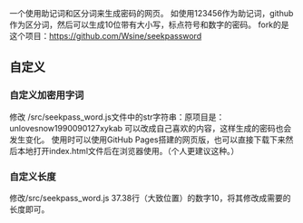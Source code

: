 一个使用助记词和区分词来生成密码的网页。
如使用123456作为助记词，github作为区分词，然后可以生成10位带有大小写，标点符号和数字的密码。
fork的是这个项目：https://github.com/Wsine/seekpassword
## 自定义
### 自定义加密用字词
修改
/src/seekpass_word.js文件中的str字符串：原项目是：unlovesnow1990090127xykab
可以改成自己喜欢的内容，这样生成的密码也会发生变化。
使用时可以使用GitHub Pages搭建的网页版，也可以直接下载下来然后本地打开index.html文件后在浏览器使用。（个人更建议这种。）
### 自定义长度
修改/src/seekpass_word.js 37.38行（大致位置）的数字10，将其修改成需要的长度即可。
